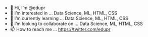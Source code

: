 - 👋 Hi, I’m @edupr
- 👀 I’m interested in ... Data Science, ML, HTML, CSS
- 🌱 I’m currently learning ... Data Science, ML, HTML, CSS
- 💞️ I’m looking to collaborate on ... Data Science, ML, HTML, CSS
- 📫 How to reach me ... https://twitter.com/edupr

<!---
edupr/edupr is a ✨ special ✨ repository because its `README.md` (this file) appears on your GitHub profile.
You can click the Preview link to take a look at your changes.
--->

